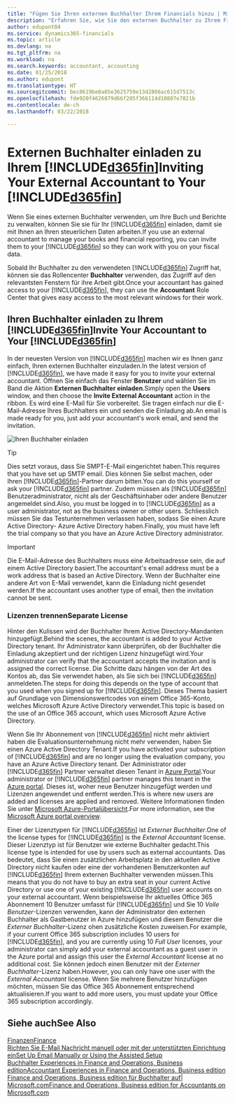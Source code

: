 ```yaml
---
title: "Fügen Sie Ihren externen Buchhalter Ihrem Financials hinzu | Microsoft Docs"
description: "Erfahren Sie, wie Sie den externen Buchhalter zu Ihrem Finance and Operations, Business edition einladen können."
author: edupont04
ms.service: dynamics365-financials
ms.topic: article
ms.devlang: na
ms.tgt_pltfrm: na
ms.workload: na
ms.search.keywords: accountant, accounting
ms.date: 01/25/2018
ms.author: edupont
ms.translationtype: HT
ms.sourcegitcommit: bec0619be0a65e3625759e13d2866ac615d7513c
ms.openlocfilehash: fde920f4626079d66f285f366114d10807e7821b
ms.contentlocale: de-ch
ms.lasthandoff: 03/22/2018

---
```

# <a name="inviting-your-external-accountant-to-your-included365finincludesd365finmdmd"></a><span data-ttu-id="3551d-103">Externen Buchhalter einladen zu Ihrem [!INCLUDE[d365fin](includes/d365fin_md.md)]</span><span class="sxs-lookup"><span data-stu-id="3551d-103">Inviting Your External Accountant to Your [!INCLUDE[d365fin](includes/d365fin_md.md)]</span></span>
<span data-ttu-id="3551d-104">Wenn Sie eines externen Buchhalter verwenden, um Ihre Buch und Berichte zu verwalten, können Sie sie für Ihr [!INCLUDE[d365fin](includes/d365fin_md.md)] einladen, damit sie mit Ihnen an Ihren steuerlichen Daten arbeiten.</span><span class="sxs-lookup"><span data-stu-id="3551d-104">If you use an external accountant to manage your books and financial reporting, you can invite them to your [!INCLUDE[d365fin](includes/d365fin_md.md)] so they can work with you on your fiscal data.</span></span>

<span data-ttu-id="3551d-105">Sobald Ihr Buchhalter zu den verwendeten [!INCLUDE[d365fin](includes/d365fin_md.md)] Zugriff hat, können sie das Rollencenter **Buchhalter** verwenden, das Zugriff auf den relevantsten Fenstern für ihre Arbeit gibt.</span><span class="sxs-lookup"><span data-stu-id="3551d-105">Once your accountant has gained access to your [!INCLUDE[d365fin](includes/d365fin_md.md)], they can use the **Accountant** Role Center that gives easy access to the most relevant windows for their work.</span></span>  

## <a name="invite-your-accountant-to-your-included365finincludesd365finmdmd"></a><span data-ttu-id="3551d-106">Ihren Buchhalter einladen zu Ihrem [!INCLUDE[d365fin](includes/d365fin_md.md)]</span><span class="sxs-lookup"><span data-stu-id="3551d-106">Invite Your Accountant to Your [!INCLUDE[d365fin](includes/d365fin_md.md)]</span></span>
<span data-ttu-id="3551d-107">In der neuesten Version von [!INCLUDE[d365fin](includes/d365fin_md.md)] machen wir es Ihnen ganz einfach, Ihren externen Buchhalter einzuladen.</span><span class="sxs-lookup"><span data-stu-id="3551d-107">In the latest version of [!INCLUDE[d365fin](includes/d365fin_md.md)], we have made it easy for you to invite your external accountant.</span></span> <span data-ttu-id="3551d-108">Öffnen Sie einfach das Fenster **Benutzer** und wählen Sie im Band die Aktion **Externen Buchhalter einladen**.</span><span class="sxs-lookup"><span data-stu-id="3551d-108">Simply open the **Users** window, and then choose the **Invite External Accountant** action in the ribbon.</span></span> <span data-ttu-id="3551d-109">Es wird eine E-Mail für Sie vorbereitet. Sie tragen einfach nur die E-Mail-Adresse Ihres Buchhalters ein und senden die Einladung ab.</span><span class="sxs-lookup"><span data-stu-id="3551d-109">An email is made ready for you, just add your accountant's work email, and send the invitation.</span></span>  

![Ihren Buchhalter einladen](./media/finance-invite-accountant/invite-accountant.png)

> [!TIP]  
>  <span data-ttu-id="3551d-111">Dies setzt voraus, dass Sie SMPT-E-Mail eingerichtet haben.</span><span class="sxs-lookup"><span data-stu-id="3551d-111">This requires that you have set up SMTP email.</span></span> <span data-ttu-id="3551d-112">Dies können Sie selbst machen, oder Ihren [!INCLUDE[d365fin](includes/d365fin_md.md)]-Partner darum bitten.</span><span class="sxs-lookup"><span data-stu-id="3551d-112">You can do this yourself or ask your [!INCLUDE[d365fin](includes/d365fin_md.md)] partner.</span></span> <span data-ttu-id="3551d-113">Zudem müssen als [!INCLUDE[d365fin](includes/d365fin_md.md)] Benutzeradministrator, nicht als der Geschäftsinhaber oder andere Benutzer angemeldet sind.</span><span class="sxs-lookup"><span data-stu-id="3551d-113">Also, you must be logged in to [!INCLUDE[d365fin](includes/d365fin_md.md)] as a user administrator, not as the business owner or other users.</span></span> <span data-ttu-id="3551d-114">Schliesslich müssen Sie das Testunternehmen verlassen haben, sodass Sie einen Azure Active Directory- Azure Active Directory haben.</span><span class="sxs-lookup"><span data-stu-id="3551d-114">Finally, you must have left the trial company so that you have an Azure Active Directory administrator.</span></span>  

> [!IMPORTANT]  
>  <span data-ttu-id="3551d-115">Die E-Mail-Adresse des Buchhalters muss eine Arbeitsadresse sein, die auf einem Active Directory basiert.</span><span class="sxs-lookup"><span data-stu-id="3551d-115">The accountant's email address must be a work address that is based an Active Directory.</span></span> <span data-ttu-id="3551d-116">Wenn der Buchhalter eine andere Art von E-Mail verwendet, kann die Einladung nicht gesendet werden.</span><span class="sxs-lookup"><span data-stu-id="3551d-116">If the accountant uses another type of email, then the invitation cannot be sent.</span></span>  

### <a name="separate-license"></a><span data-ttu-id="3551d-117">Lizenzen trennen</span><span class="sxs-lookup"><span data-stu-id="3551d-117">Separate License</span></span>
<span data-ttu-id="3551d-118">Hinter den Kulissen wird der Buchhalter Ihrem Active Directory-Mandanten hinzugefügt.</span><span class="sxs-lookup"><span data-stu-id="3551d-118">Behind the scenes, the accountant is added to your Active Directory tenant.</span></span> <span data-ttu-id="3551d-119">Ihr Administrator kann überprüfen, ob der Buchhalter die Einladung akzeptiert und der richtigen Lizenz hinzugefügt wird.</span><span class="sxs-lookup"><span data-stu-id="3551d-119">Your administrator can verify that the accountant accepts the invitation and is assigned the correct license.</span></span> <span data-ttu-id="3551d-120">Die Schritte dazu hängen von der Art des Kontos ab, das Sie verwendet haben, als Sie sich bei [!INCLUDE[d365fin](includes/d365fin_md.md)] anmeldeten.</span><span class="sxs-lookup"><span data-stu-id="3551d-120">The steps for doing this depends on the type of account that you used when you signed up for [!INCLUDE[d365fin](includes/d365fin_md.md)].</span></span> <span data-ttu-id="3551d-121">Dieses Thema basiert auf Grundlage von Dimensionswertcodes von einem Office 365-Konto, welches Microsoft Azure Active Directory verwendet.</span><span class="sxs-lookup"><span data-stu-id="3551d-121">This topic is based on the use of an Office 365 account, which uses Microsoft Azure Active Directory.</span></span>  

<span data-ttu-id="3551d-122">Wenn Sie Ihr Abonnement von [!INCLUDE[d365fin](includes/d365fin_md.md)] nicht mehr aktiviert haben die Evaluationsunternehmung nicht mehr verwenden, haben Sie einen Azure Active Directory Tenant.</span><span class="sxs-lookup"><span data-stu-id="3551d-122">If you have activated your subscription of [!INCLUDE[d365fin](includes/d365fin_md.md)] and are no longer using the evaluation company, you have an Azure Active Directory tenant.</span></span> <span data-ttu-id="3551d-123">Der Administrator oder [!INCLUDE[d365fin](includes/d365fin_md.md)] Partner verwaltet diesen Tenant in [Azure Portal](https://portal.azure.com).</span><span class="sxs-lookup"><span data-stu-id="3551d-123">Your administrator or [!INCLUDE[d365fin](includes/d365fin_md.md)] partner manages this tenant in the [Azure portal](https://portal.azure.com).</span></span> <span data-ttu-id="3551d-124">Dieses ist, woher neue Benutzer hinzugefügt werden und Lizenzen angewendet und entfernt werden.</span><span class="sxs-lookup"><span data-stu-id="3551d-124">This is where new users are added and licenses are applied and removed.</span></span> <span data-ttu-id="3551d-125">Weitere Informationen finden Sie unter [Microsoft Azure-Portalübersicht](https://docs.microsoft.com/en-us/azure/azure-portal-overview).</span><span class="sxs-lookup"><span data-stu-id="3551d-125">For more information, see the [Microsoft Azure portal overview](https://docs.microsoft.com/en-us/azure/azure-portal-overview).</span></span>  

<span data-ttu-id="3551d-126">Einer der Lizenztypen für [!INCLUDE[d365fin](includes/d365fin_md.md)] ist *Externer Buchhalter*.</span><span class="sxs-lookup"><span data-stu-id="3551d-126">One of the license types for [!INCLUDE[d365fin](includes/d365fin_md.md)] is the *External Accountant* license.</span></span> <span data-ttu-id="3551d-127">Dieser Lizenztyp ist für Benutzer wie externe Buchhalter gedacht.</span><span class="sxs-lookup"><span data-stu-id="3551d-127">This license type is intended for use by users such as external accountants.</span></span> <span data-ttu-id="3551d-128">Das bedeutet, dass Sie einen zusätzlichen Arbeitsplatz in den aktuellen Active Directory nicht kaufen oder eine der vorhandenen Benutzerkonten auf [!INCLUDE[d365fin](includes/d365fin_md.md)] Ihrem externen Buchhalter verwenden müssen.</span><span class="sxs-lookup"><span data-stu-id="3551d-128">This means that you do not have to buy an extra seat in your current Active Directory or use one of your existing [!INCLUDE[d365fin](includes/d365fin_md.md)] user accounts on your external accountant.</span></span> <span data-ttu-id="3551d-129">Wenn beispielsweise Ihr aktuelles Office 365 Abonnement 10 Benutzer umfasst für [!INCLUDE[d365fin](includes/d365fin_md.md)] und Sie 10 *Volle Benutzer*-Lizenzen verwenden, kann der Administrator den externen Buchhalter als Gastbenutzer in Azure hinzufügen und diesem Benutzer die *Externer Buchhalter*-Lizenz ohen zusätzliche Kosten zuweisen.</span><span class="sxs-lookup"><span data-stu-id="3551d-129">For example, if your current Office 365 subscription includes 10 users for [!INCLUDE[d365fin](includes/d365fin_md.md)], and you are currently using 10 *Full User* licenses, your administrator can simply add your external accountant as a guest user in the Azure portal and assign this user the *External Accountant* license at no additional cost.</span></span> <span data-ttu-id="3551d-130">Sie können jedoch einen Benutzer mit der *Externer Buchhalter*-Lizenz haben.</span><span class="sxs-lookup"><span data-stu-id="3551d-130">However, you can only have one user with the *External Accountant* license.</span></span> <span data-ttu-id="3551d-131">Wenn Sie mehrere Benutzer hinzufügen möchten, müssen Sie das Office 365 Abonnement entsprechend aktualisieren.</span><span class="sxs-lookup"><span data-stu-id="3551d-131">If you want to add more users, you must update your Office 365 subscription accordingly.</span></span>  

## <a name="see-also"></a><span data-ttu-id="3551d-132">Siehe auch</span><span class="sxs-lookup"><span data-stu-id="3551d-132">See Also</span></span>
[<span data-ttu-id="3551d-133">Finanzen</span><span class="sxs-lookup"><span data-stu-id="3551d-133">Finance</span></span>](finance.md)  
[<span data-ttu-id="3551d-134">Richten Sie E-Mail Nachricht manuell oder mit der unterstützten Einrichtung ein</span><span class="sxs-lookup"><span data-stu-id="3551d-134">Set Up Email Manually or Using the Assisted Setup</span></span>](madeira-how-setup-email.md)  
[<span data-ttu-id="3551d-135">Buchhalter Experiences in Finance and Operations, Business edition</span><span class="sxs-lookup"><span data-stu-id="3551d-135">Accountant Experiences in Finance and Operations, Business edition </span></span>](finance-accounting.md)  
[<span data-ttu-id="3551d-136">Finance and Operations, Business edition für Buchhalter auf| Microsoft.com</span><span class="sxs-lookup"><span data-stu-id="3551d-136">Finance and Operations, Business edition for Accountants on Microsoft.com</span></span>](https://www.microsoft.com/en-us/dynamics365/financial-insights-for-accountants)  

